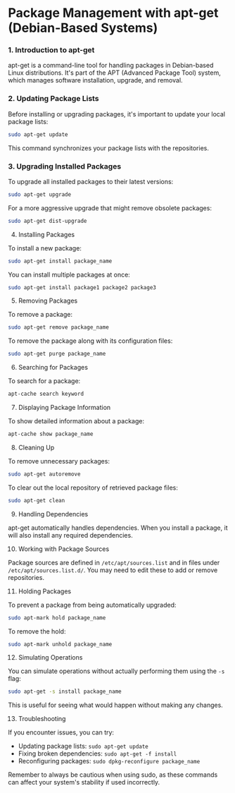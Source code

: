 # Package Management with apt-get (Debian-Based Systems)

### 1. Introduction to apt-get

 apt-get is a command-line tool for handling packages in Debian-based Linux distributions. It's part of the APT (Advanced Package Tool) system, which manages software installation, upgrade, and removal.

### 2. Updating Package Lists

 Before installing or upgrading packages, it's important to update your local package lists:

```bash
sudo apt-get update
```

This command synchronizes your package lists with the repositories.

### 3. Upgrading Installed Packages

To upgrade all installed packages to their latest versions:

```bash
sudo apt-get upgrade
```

For a more aggressive upgrade that might remove obsolete packages:

```bash
sudo apt-get dist-upgrade
```

4. Installing Packages

To install a new package:

```bash
sudo apt-get install package_name
```

You can install multiple packages at once:

```bash
sudo apt-get install package1 package2 package3
```

5. Removing Packages

To remove a package:

```bash
sudo apt-get remove package_name
```

To remove the package along with its configuration files:

```bash
sudo apt-get purge package_name
```

6. Searching for Packages

To search for a package:

```bash
apt-cache search keyword
```

7. Displaying Package Information

To show detailed information about a package:

```bash
apt-cache show package_name
```

8. Cleaning Up

To remove unnecessary packages:

```bash
sudo apt-get autoremove
```

To clear out the local repository of retrieved package files:

```bash
sudo apt-get clean
```

9. Handling Dependencies

apt-get automatically handles dependencies. When you install a package, it will also install any required dependencies.

10. Working with Package Sources

Package sources are defined in `/etc/apt/sources.list` and in files under `/etc/apt/sources.list.d/`. You may need to edit these to add or remove repositories.

11. Holding Packages

To prevent a package from being automatically upgraded:

```bash
sudo apt-mark hold package_name
```

To remove the hold:

```bash
sudo apt-mark unhold package_name
```

12. Simulating Operations

You can simulate operations without actually performing them using the `-s` flag:

```bash
sudo apt-get -s install package_name
```

This is useful for seeing what would happen without making any changes.

13. Troubleshooting

If you encounter issues, you can try:

- Updating package lists: `sudo apt-get update`
- Fixing broken dependencies: `sudo apt-get -f install`
- Reconfiguring packages: `sudo dpkg-reconfigure package_name`

Remember to always be cautious when using sudo, as these commands can affect your system's stability if used incorrectly.

